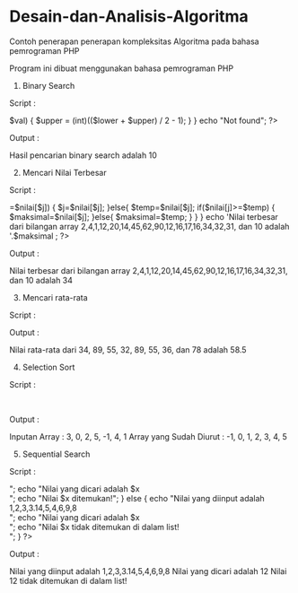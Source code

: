 # Desain-dan-Analisis-Algoritma
Contoh penerapan penerapan kompleksitas Algoritma pada bahasa pemrograman PHP

Program ini dibuat menggunakan bahasa pemrograman PHP

1.	Binary Search

Script :
 
<?php
  $val = 10;
  $arr_sort = [1, 2, 3, 4, 5, 6, 7, 8, 9, 10];
  $lower = 0;
  $upper = count($arr_sort) - 1;
  
  while($lower <= $upper)
  {
    if($arr_sort[($lower + $upper) / 2] == $val)
    {
      echo "Hasil pencarian binary search adalah " . $val;
      return;
    }
    else if ($arr_sort[($lower + $upper) / 2] < $val)
    {
      $lower = (int)(($lower + $upper) / 2 + 1);
    }
    else if ($arr_sort[($lower + $upper) / 2] > $val)
    {
      $upper = (int)(($lower + $upper) / 2 - 1);
    }
  }
  
  echo "Not found";
?>


Output :

Hasil pencarian binary search adalah 10

 
2.	Mencari Nilai Terbesar

Script :

<?php
 
 error_reporting(0);
 $nilai = Array(2,4,1,12,20,14,45,62,90,12,16,17,16,34,32,31,10);         
 $jml=count($nilai);
 for($i=0; $i<=$jml-1; $i++)
 {
  $j=$i+1;
  if($nilai[$i]>=$nilai[$j])
   {
   $j=$nilai[$j]; 
   }else{
   $temp=$nilai[$j];
   if($nilai[j]>=$temp)
    {
     $maksimal=$nilai[$j];
    }else{
     $maksimal=$temp;
    }
   }
 }
 echo 'Nilai terbesar dari bilangan array 2,4,1,12,20,14,45,62,90,12,16,17,16,34,32,31, dan 10 adalah '.$maksimal ;
?>


Output :
 
Nilai terbesar dari bilangan array 2,4,1,12,20,14,45,62,90,12,16,17,16,34,32,31, dan 10 adalah 34




3.	Mencari rata-rata

Script :

<?php
/* Mendefinisikan Nilai
dan Jumlah Data */

$n1 = 34;
$n2 = 89;
$n3 = 55;
$n4 = 32;
$n5 = 89;
$n6 = 55;
$n7 = 36;
$n8 = 78;
// Proses Hitung
$jumlah = $n1 + $n2 + $n3 + $n4 + $n5 + $n6 + $n7 + $n8 ;
$hasil = $jumlah/8;
echo "Nilai rata-rata dari $n1, $n2, $n3, $n4, $n5, $n6, $n7, dan $n8 adalah " .$hasil ;
?>

 
Output :
 
Nilai rata-rata dari 34, 89, 55, 32, 89, 55, 36, dan 78 adalah 58.5




4.	Selection Sort

Script :

<?php

function selection_sort($data)
{
for($i=0; $i<count($data)-1; $i++) {
     $min = $i;
     for($j=$i+1; $j<count($data); $j++) {
          if ($data[$j]<$data[$min]) {
               $min = $j;
          }
     }
    $data = swap_positions($data, $i, $min);
}
return $data;
}

function swap_positions($data1, $left, $right) {
     $backup_old_data_right_value = $data1[$right];
     $data1[$right] = $data1[$left];
     $data1[$left] = $backup_old_data_right_value;
     return $data1;
}
$my_array = array(3, 0, 2, 5, -1, 4, 1);
echo "Inputan Array :\n";
echo implode(', ',$my_array ); 

?> <br>

<?php

echo "\nArray yang Sudah Diurut :\n";
echo implode(', ',selection_sort($my_array)). PHP_EOL;
?>


Output :
 
Inputan Array : 3, 0, 2, 5, -1, 4, 1
Array yang Sudah Diurut : -1, 0, 1, 2, 3, 4, 5




5.	Sequential Search

Script :


<?php
  /**
   * Performs a sequential search using sentinel
   * and changes the array after the value is found
   *
   * @param array $arr
   * @param mixed $value
   */
  function sequential_search(&$arr, $value)
  {
    $arr[] = $value;
    $index = 0;
   
    while ($arr[$index++] != $value);
   
    if ($index < count($arr)) {
      array_unshift($arr, $arr[$index-1]);
      unset($arr[$index]);
      unset($arr[count($arr)+1]);
   
      return true;
    }
   
    return false;
  }

  $arr = array(1, 2, 3, 3.14, 5, 4, 6, 9, 8);

  $x = 12;
   
  if (sequential_search($arr, $x)) {

    echo "Nilai yang diinput adalah 1,2,3,3.14,5,4,6,9,8 <br>";
    echo "Nilai yang dicari adalah $x <br>";
    echo "Nilai $x ditemukan!";
  } else {
    echo "Nilai yang diinput adalah 1,2,3,3.14,5,4,6,9,8 <br>";
    echo "Nilai yang dicari adalah $x <br>";
    echo "Nilai $x tidak ditemukan di dalam list! <br>";
  }
?>


Output :
 
Nilai yang diinput adalah 1,2,3,3.14,5,4,6,9,8
Nilai yang dicari adalah 12
Nilai 12 tidak ditemukan di dalam list!

